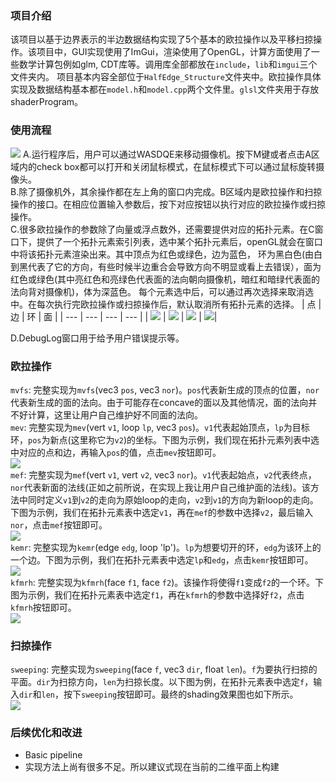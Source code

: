 ### 项目介绍

该项目以基于边界表示的半边数据结构实现了5个基本的欧拉操作以及平移扫掠操作。该项目中，GUI实现使用了ImGui，渲染使用了OpenGL，计算方面使用了一些数学计算包例如glm, CDT库等。调用库全部都放在`include`，`lib`和`imgui`三个文件夹内。
项目基本内容全部位于`HalfEdge_Structure`文件夹中。欧拉操作具体实现及数据结构基本都在`model.h`和`model.cpp`两个文件里。`glsl`文件夹用于存放shaderProgram。

### 使用流程
![](img/1.png)
A.运行程序后，用户可以通过WASDQE来移动摄像机。按下M键或者点击A区域内的check box都可以打开和关闭鼠标模式，在鼠标模式下可以通过鼠标旋转摄像头。  
B.除了摄像机外，其余操作都在左上角的窗口内完成。B区域内是欧拉操作和扫掠操作的接口。在相应位置输入参数后，按下对应按钮以执行对应的欧拉操作或扫掠操作。  
C.很多欧拉操作的参数除了向量或浮点数外，还需要提供对应的拓扑元素。在C窗口下，提供了一个拓扑元素索引列表，选中某个拓扑元素后，openGL就会在窗口中将该拓扑元素渲染出来。其中顶点为红色或绿色，边为蓝色，
环为黑白色(由白到黑代表了它的方向，有些时候半边重合会导致方向不明显或看上去错误），面为红色或绿色(其中亮红色和亮绿色代表面的法向朝向摄像机，暗红和暗绿代表面的法向背对摄像机)，体为深蓝色。
每个元素选中后，可以通过再次选择来取消选中。在每次执行完欧拉操作或扫掠操作后，默认取消所有拓扑元素的选择。
| 点 | 边 | 环 | 面 |
| --- | --- | --- | --- |
| ![](img/2.png) | ![](img/3.png) | ![](img/4.png) | ![](img/5.png)|  

D.DebugLog窗口用于给予用户错误提示等。

### 欧拉操作
`mvfs`: 完整实现为`mvfs`(vec3 `pos`, vec3 `nor`)。`pos`代表新生成的顶点的位置，`nor`代表新生成的面的法向。由于可能存在concave的面以及其他情况，面的法向并不好计算，这里让用户自己维护好不同面的法向。  
`mev`: 完整实现为`mev`(vert `v1`, loop `lp`, vec3 `pos`)。`v1`代表起始顶点，`lp`为目标环，`pos`为新点(这里称它为`v2`)的坐标。下图为示例，我们现在拓扑元素列表中选中对应的点和边，再输入`pos`的值，点击`mev`按钮即可。  
![](img/1.gif)  
`mef`: 完整实现为`mef`(vert `v1`, vert `v2`, vec3 `nor`)。`v1`代表起始点，`v2`代表终点，`nor`代表新面的法线(正如之前所说，在实现上我让用户自己维护面的法线)。该方法中同时定义`v1`到`v2`的走向为原始loop的走向，`v2`到`v1`的方向为新loop的走向。下图为示例，我们在拓扑元素表中选定`v1`，再在`mef`的参数中选择`v2`，最后输入`nor`，点击`mef`按钮即可。  
![](img/2.gif)  
`kemr`: 完整实现为`kemr`(edge `edg`, loop 'lp')。`lp`为想要切开的环，`edg`为该环上的一个边。下图为示例，我们在拓扑元素表中选定`lp`和`edg`，点击`kemr`按钮即可。  
![](img/3.gif)  
`kfmrh`: 完整实现为`kfmrh`(face `f1`, face `f2`)。该操作将使得`f1`变成`f2`的一个环。下图为示例，我们在拓扑元素表中选定`f1`，再在`kfmrh`的参数中选择好`f2`，点击`kfmrh`按钮即可。  
![](img/4.gif)  


### 扫掠操作
`sweeping`: 完整实现为`sweeping`(face `f`, vec3 `dir`, float `len`)。`f`为要执行扫掠的平面。`dir`为扫掠方向，`len`为扫掠长度。以下图为例，在拓扑元素表中选定`f`，输入`dir`和`len`，按下`sweeping`按钮即可。最终的shading效果图也如下所示。    
![](img/5.gif)

### 后续优化和改进
* Basic pipeline
* 实现方法上尚有很多不足。所以建议式现在当前的二维平面上构建
